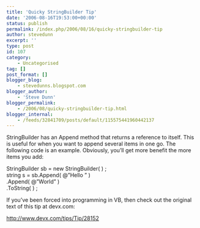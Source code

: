 ```yaml
---
title: 'Quicky StringBuilder Tip'
date: '2006-08-16T19:53:00+00:00'
status: publish
permalink: /index.php/2006/08/16/quicky-stringbuilder-tip
author: stevedunn
excerpt: ''
type: post
id: 107
category:
    - Uncategorised
tag: []
post_format: []
blogger_blog:
    - stevedunns.blogspot.com
blogger_author:
    - 'Steve Dunn'
blogger_permalink:
    - /2006/08/quicky-stringbuilder-tip.html
blogger_internal:
    - /feeds/32841709/posts/default/115575441960442137
---
```

StringBuilder has an Append method that returns a reference to itself. This is useful for when you want to append several items in one go. The following code is an example. Obviously, you’ll get more benefit the more items you add:

 StringBuilder sb = new StringBuilder( ) ;  
 string s = sb.Append( @”Hello ” )  
 .Append( @”World” )  
 .ToString( ) ;

If you’ve been forced into programming in VB, then check out the original text of this tip at devx.com:

<http://www.devx.com/tips/Tip/28152>
